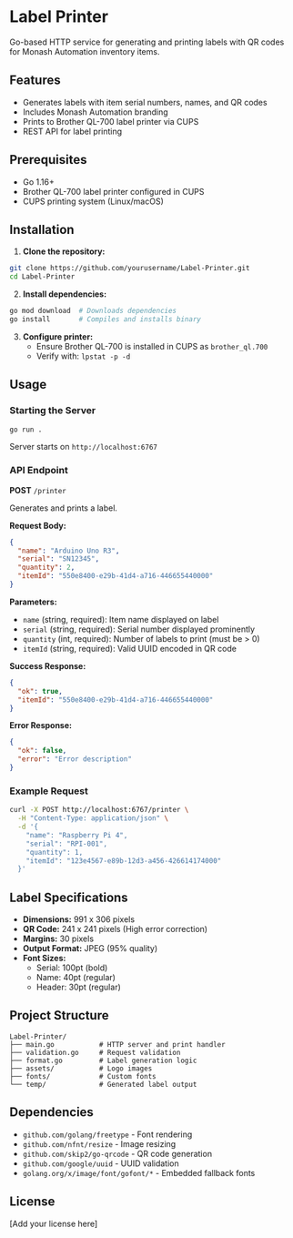 # Label Printer

Go-based HTTP service for generating and printing labels with QR codes for Monash Automation inventory items.

## Features

- Generates labels with item serial numbers, names, and QR codes
- Includes Monash Automation branding
- Prints to Brother QL-700 label printer via CUPS
- REST API for label printing

## Prerequisites

- Go 1.16+
- Brother QL-700 label printer configured in CUPS
- CUPS printing system (Linux/macOS)

## Installation

1. **Clone the repository:**
```bash
git clone https://github.com/yourusername/Label-Printer.git
cd Label-Printer
```

2. **Install dependencies:**
```bash
go mod download  # Downloads dependencies
go install       # Compiles and installs binary
```

3. **Configure printer:**
   - Ensure Brother QL-700 is installed in CUPS as `brother_ql.700`
   - Verify with: `lpstat -p -d`

## Usage

### Starting the Server

```bash
go run .
```

Server starts on `http://localhost:6767`

### API Endpoint

**POST** `/printer`

Generates and prints a label.

**Request Body:**
```json
{
  "name": "Arduino Uno R3",
  "serial": "SN12345",
  "quantity": 2,
  "itemId": "550e8400-e29b-41d4-a716-446655440000"
}
```

**Parameters:**
- `name` (string, required): Item name displayed on label
- `serial` (string, required): Serial number displayed prominently
- `quantity` (int, required): Number of labels to print (must be > 0)
- `itemId` (string, required): Valid UUID encoded in QR code

**Success Response:**
```json
{
  "ok": true,
  "itemId": "550e8400-e29b-41d4-a716-446655440000"
}
```

**Error Response:**
```json
{
  "ok": false,
  "error": "Error description"
}
```

### Example Request

```bash
curl -X POST http://localhost:6767/printer \
  -H "Content-Type: application/json" \
  -d '{
    "name": "Raspberry Pi 4",
    "serial": "RPI-001",
    "quantity": 1,
    "itemId": "123e4567-e89b-12d3-a456-426614174000"
  }'
```

## Label Specifications

- **Dimensions:** 991 x 306 pixels
- **QR Code:** 241 x 241 pixels (High error correction)
- **Margins:** 30 pixels
- **Output Format:** JPEG (95% quality)
- **Font Sizes:** 
  - Serial: 100pt (bold)
  - Name: 40pt (regular)
  - Header: 30pt (regular)

## Project Structure

```
Label-Printer/
├── main.go           # HTTP server and print handler
├── validation.go     # Request validation
├── format.go         # Label generation logic
├── assets/           # Logo images
├── fonts/            # Custom fonts
└── temp/             # Generated label output
```

## Dependencies

- `github.com/golang/freetype` - Font rendering
- `github.com/nfnt/resize` - Image resizing
- `github.com/skip2/go-qrcode` - QR code generation
- `github.com/google/uuid` - UUID validation
- `golang.org/x/image/font/gofont/*` - Embedded fallback fonts

## License

[Add your license here]
